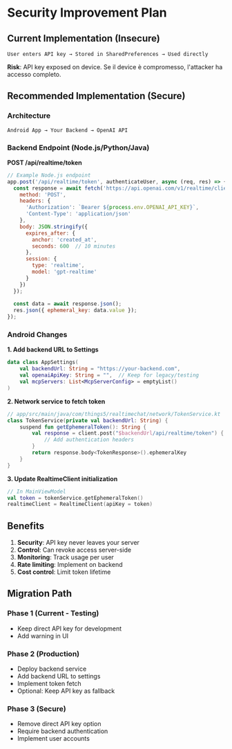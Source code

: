# Security Improvement Plan

## Current Implementation (Insecure)
```
User enters API key → Stored in SharedPreferences → Used directly
```

**Risk**: API key exposed on device. Se il device è compromesso, l'attacker ha accesso completo.

## Recommended Implementation (Secure)

### Architecture
```
Android App → Your Backend → OpenAI API
```

### Backend Endpoint (Node.js/Python/Java)

**POST /api/realtime/token**
```javascript
// Example Node.js endpoint
app.post('/api/realtime/token', authenticateUser, async (req, res) => {
  const response = await fetch('https://api.openai.com/v1/realtime/client_secrets', {
    method: 'POST',
    headers: {
      'Authorization': `Bearer ${process.env.OPENAI_API_KEY}`,
      'Content-Type': 'application/json'
    },
    body: JSON.stringify({
      expires_after: {
        anchor: 'created_at',
        seconds: 600  // 10 minutes
      },
      session: {
        type: 'realtime',
        model: 'gpt-realtime'
      }
    })
  });
  
  const data = await response.json();
  res.json({ ephemeral_key: data.value });
});
```

### Android Changes

**1. Add backend URL to Settings**
```kotlin
data class AppSettings(
    val backendUrl: String = "https://your-backend.com",
    val openaiApiKey: String = "",  // Keep for legacy/testing
    val mcpServers: List<McpServerConfig> = emptyList()
)
```

**2. Network service to fetch token**
```kotlin
// app/src/main/java/com/things5/realtimechat/network/TokenService.kt
class TokenService(private val backendUrl: String) {
    suspend fun getEphemeralToken(): String {
        val response = client.post("$backendUrl/api/realtime/token") {
            // Add authentication headers
        }
        return response.body<TokenResponse>().ephemeralKey
    }
}
```

**3. Update RealtimeClient initialization**
```kotlin
// In MainViewModel
val token = tokenService.getEphemeralToken()
realtimeClient = RealtimeClient(apiKey = token)
```

## Benefits

1. **Security**: API key never leaves your server
2. **Control**: Can revoke access server-side
3. **Monitoring**: Track usage per user
4. **Rate limiting**: Implement on backend
5. **Cost control**: Limit token lifetime

## Migration Path

### Phase 1 (Current - Testing)
- Keep direct API key for development
- Add warning in UI

### Phase 2 (Production)
- Deploy backend service
- Add backend URL to settings
- Implement token fetch
- Optional: Keep API key as fallback

### Phase 3 (Secure)
- Remove direct API key option
- Require backend authentication
- Implement user accounts
